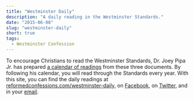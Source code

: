 ```yaml
---
title: "Westminster Daily"
description: "A daily reading in the Westminster Standards."
date: "2015-06-08"
slug: "westminster-daily"
short: true
tags:
  - Westminster Confession
---
```


<p>To encourage Christians to read the Westminster Standards, Dr. Joey Pipa Jr. has prepared <a href="/westminster-daily/reading-plan">a calendar of readings</a> from these three documents. By following his calendar, you will read through the Standards every year. With this site, you can find the daily readings at <a href="http://www.reformedconfessions.com/westminster-daily">reformedconfessions.com/westminster-daily</a>, on <a href="https://www.facebook.com/westminsterdaily/">Facebook</a>, on <a href="https://twitter.com/refconfessions">Twitter</a>, and in your <a href="https://feed.press/e/mailverify?feed_id=westminster-daily">email</a>.</p>
